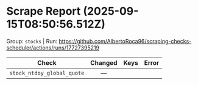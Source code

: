# Scrape Report (2025-09-15T08:50:56.512Z)

Group: `stocks`  |  Run: https://github.com/AlbertoRoca96/scraping-checks-scheduler/actions/runs/17727395219

| Check | Changed | Keys | Error |
|---|:---:|:--|:--|
| `stock_ntdoy_global_quote` | — |  |  |
